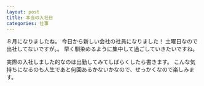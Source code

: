```yaml
---
layout: post
title: 本当の入社日
categories: 仕事
---
```


８月になりましたね。
今日から新しい会社の社員になりました！
土曜日なので出社してないですが。。
早く馴染めるように集中して過ごしていきたいですね。

実際の入社しました的なのは出勤してみてしばらくしたら書きます。
こんな気持ちになるのも人生であと何回あるかないかなので、せっかくなので楽しみます。

